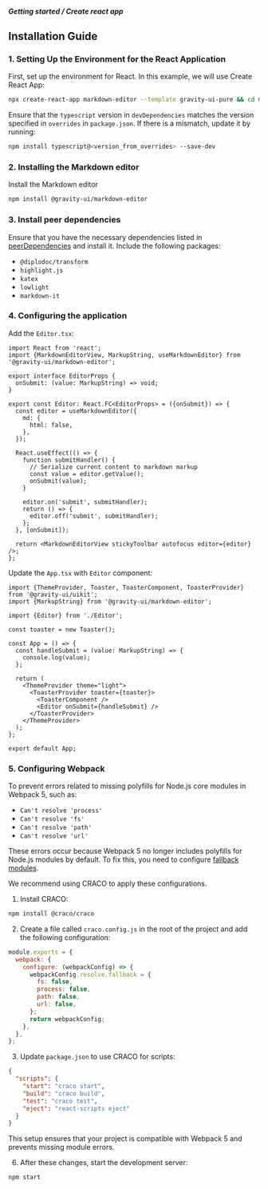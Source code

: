 ##### Getting started / Create react app

## Installation Guide

### 1. Setting Up the Environment for the React Application
First, set up the environment for React. In this example, we will use Create React App:

```bash
npx create-react-app markdown-editor --template gravity-ui-pure && cd markdown-editor
```
Ensure that the `typescript` version in `devDependencies` matches the version specified in `overrides` in `package.json`. If there is a mismatch, update it by running:

```bash
npm install typescript@<version_from_overrides> --save-dev
```

### 2. Installing the Markdown editor
Install the Markdown editor

```bash
npm install @gravity-ui/markdown-editor
```

### 3. Install peer dependencies
Ensure that you have the necessary dependencies listed in [peerDependencies](https://github.com/gravity-ui/markdown-editor/blob/main/package.json) and install it. Include the following packages:
- `@diplodoc/transform`
- `highlight.js`
- `katex`
- `lowlight`
- `markdown-it`

### 4. Configuring the application
Add the `Editor.tsx`:

```tsx
import React from 'react';
import {MarkdownEditorView, MarkupString, useMarkdownEditor} from '@gravity-ui/markdown-editor';

export interface EditorProps {
  onSubmit: (value: MarkupString) => void;
}

export const Editor: React.FC<EditorProps> = ({onSubmit}) => {
  const editor = useMarkdownEditor({
    md: {
      html: false,
    },
  });

  React.useEffect(() => {
    function submitHandler() {
      // Serialize current content to markdown markup
      const value = editor.getValue();
      onSubmit(value);
    }

    editor.on('submit', submitHandler);
    return () => {
      editor.off('submit', submitHandler);
    };
  }, [onSubmit]);

  return <MarkdownEditorView stickyToolbar autofocus editor={editor} />;
};
```

Update the `App.tsx` with `Editor` component:

```tsx
import {ThemeProvider, Toaster, ToasterComponent, ToasterProvider} from '@gravity-ui/uikit';
import {MarkupString} from '@gravity-ui/markdown-editor';

import {Editor} from './Editor';

const toaster = new Toaster();

const App = () => {
  const handleSubmit = (value: MarkupString) => {
    console.log(value);
  };

  return (
    <ThemeProvider theme="light">
      <ToasterProvider toaster={toaster}>
        <ToasterComponent />
        <Editor onSubmit={handleSubmit} />
      </ToasterProvider>
    </ThemeProvider>
  );
};

export default App;
````

### 5. Configuring Webpack
To prevent errors related to missing polyfills for Node.js core modules in Webpack 5, such as:

- `Can't resolve 'process'`
- `Can't resolve 'fs'`
- `Can't resolve 'path'`
- `Can't resolve 'url'`

These errors occur because Webpack 5 no longer includes polyfills for Node.js modules by default. To fix this, you need to configure [fallback modules](https://webpack.js.org/configuration/resolve/#resolvefallback).

We recommend using CRACO to apply these configurations.

1. Install CRACO:

```bash
npm install @craco/craco
```
2. Create a file called `craco.config.js` in the root of the project and add the following configuration:

```javascript
module.exports = {
  webpack: {
    configure: (webpackConfig) => {
      webpackConfig.resolve.fallback = {
        fs: false,
        process: false,
        path: false,
        url: false,
      };
      return webpackConfig;
    },
  },
};
```
3. Update `package.json` to use CRACO for scripts:

```json
{
  "scripts": {
    "start": "craco start",
    "build": "craco build",
    "test": "craco test",
    "eject": "react-scripts eject"
  }
}
```
This setup ensures that your project is compatible with Webpack 5 and prevents missing module errors.

6. After these changes, start the development server:

```bash
npm start
```



